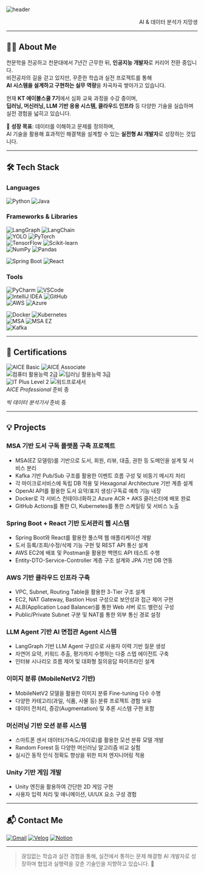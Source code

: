 ![header](https://capsule-render.vercel.app/api?type=slice&color=gradient&height=180&section=header&text=Hello!&fontSize=50&desc=I%27m%20JinHo&descAlign=right&descSize=25&descAlignY=70&rotate=8&fontAlign=70&fontAlignY=10)



<div align="right">
  AI & 데이터 분석가 지망생
</div>

---

## 👨‍🚀 About Me

천문학을 전공하고 천문대에서 7년간 근무한 뒤, **인공지능 개발자**로 커리어 전환 중입니다.  
비전공자의 길을 걷고 있지만, 꾸준한 학습과 실전 프로젝트를 통해  
**AI 시스템을 설계하고 구현하는 실무 역량**을 차곡차곡 쌓아가고 있습니다.

현재 **KT 에이블스쿨 7기**에서 심화 교육 과정을 수강 중이며,  
**딥러닝, 머신러닝, LLM 기반 응용 시스템, 클라우드 인프라** 등 다양한 기술을 실습하며 실전 경험을 넓히고 있습니다.

🎯 **성장 목표**: 데이터를 이해하고 문제를 정의하며,  
AI 기술을 활용해 효과적인 해결책을 설계할 수 있는 **실전형 AI 개발자**로 성장하는 것입니다.

---

## 🛠 Tech Stack

###  Languages  
![Python](https://img.shields.io/badge/Python-3776AB?style=for-the-badge&logo=python&logoColor=white)
![Java](https://img.shields.io/badge/Java-FF5722?style=for-the-badge&logo=coffeescript&logoColor=white)


###  Frameworks & Libraries  
![LangGraph](https://img.shields.io/badge/LangGraph-000000?style=for-the-badge&logo=data&logoColor=white)  ![LangChain](https://img.shields.io/badge/LangChain-2B3137?style=for-the-badge&logo=chainlink&logoColor=white)  
![YOLO](https://img.shields.io/badge/YOLO-violet?style=for-the-badge&logo=opencv&logoColor=white)  ![PyTorch](https://img.shields.io/badge/PyTorch-EE4C2C?style=for-the-badge&logo=pytorch&logoColor=white)  
![TensorFlow](https://img.shields.io/badge/TensorFlow-FF6F00?style=for-the-badge&logo=tensorflow&logoColor=white)  ![Scikit-learn](https://img.shields.io/badge/Scikit--Learn-F7931E?style=for-the-badge&logo=scikit-learn&logoColor=white)  
![NumPy](https://img.shields.io/badge/NumPy-013243?style=for-the-badge&logo=numpy&logoColor=white)  ![Pandas](https://img.shields.io/badge/Pandas-150458?style=for-the-badge&logo=pandas&logoColor=white)

![Spring Boot](https://img.shields.io/badge/Spring_Boot-6DB33F?style=for-the-badge&logo=spring-boot&logoColor=white)  ![React](https://img.shields.io/badge/React-61DAFB?style=for-the-badge&logo=react&logoColor=white)  

###  Tools  
![PyCharm](https://img.shields.io/badge/PyCharm-000000?style=for-the-badge&logo=pycharm&logoColor=white)  ![VSCode](https://img.shields.io/badge/VS_Code-007ACC?style=for-the-badge&logo=visual-studio-code&logoColor=white)  
![IntelliJ IDEA](https://img.shields.io/badge/IntelliJ_IDEA-000000?style=for-the-badge&logo=intellij-idea&logoColor=white)  ![GitHub](https://img.shields.io/badge/GitHub-181717?style=for-the-badge&logo=github&logoColor=white)  
![AWS](https://img.shields.io/badge/AWS-232F3E?style=for-the-badge&logo=amazon&logoColor=white) ![Azure](https://img.shields.io/badge/Microsoft_Azure-0089D6?style=for-the-badge&logo=microsoftazure&logoColor=white)

![Docker](https://img.shields.io/badge/Docker-2496ED?style=for-the-badge&logo=docker&logoColor=white)  ![Kubernetes](https://img.shields.io/badge/Kubernetes-326CE5?style=for-the-badge&logo=kubernetes&logoColor=white)  
![MSA](https://img.shields.io/badge/MSA_Architecture-5a5a5a?style=for-the-badge&logo=architect&logoColor=white)  ![MSA EZ](https://img.shields.io/badge/MSA_EZ_Modeling-999999?style=for-the-badge&logo=notion&logoColor=white)  
![Kafka](https://img.shields.io/badge/Kafka-231F20?style=for-the-badge&logo=apachekafka&logoColor=white)  

---

## 🧠 Certifications

![AICE Basic](https://img.shields.io/badge/AICE_Basic-blue?style=for-the-badge)  ![AICE Associate](https://img.shields.io/badge/AICE_Associate-blue?style=for-the-badge)  
![컴퓨터 활용능력 2급](https://img.shields.io/badge/%EC%BB%B4%ED%93%A8%ED%84%B0%20%ED%99%9C%EC%9A%A9%EB%8A%A5%EB%A0%A5%202%EA%B8%89-0d948f?style=for-the-badge)  ![딥러닝 활용능력 3급](https://img.shields.io/badge/%EB%94%A5%EB%9F%AC%EB%8B%9D%203%EA%B8%89-ef5b5b?style=for-the-badge)  
![IT Plus Level 2](https://img.shields.io/badge/IT_Plus_Level_2-5954d6?style=for-the-badge)  ![워드프로세서](https://img.shields.io/badge/%EC%9B%8C%EB%93%9C%ED%94%84%EB%A1%9C%EC%84%B8%EC%84%9C-1f1f1f?style=for-the-badge)  
*AICE Professional* 준비 중

*빅 데이터 분석기사* 준비 중

---

## 💡 Projects

### MSA 기반 도서 구독 플랫폼 구축 프로젝트
- MSA(EZ 모델링)를 기반으로 도서, 회원, 리뷰, 대출, 권한 등 도메인을 설계 및 서비스 분리
- Kafka 기반 Pub/Sub 구조를 활용한 이벤트 흐름 구성 및 비동기 메시지 처리
- 각 마이크로서비스에 독립 DB 적용 및 Hexagonal Architecture 기반 계층 설계
- OpenAI API를 활용한 도서 요약/표지 생성/구독료 예측 기능 내장
- Docker로 각 서비스 컨테이너화하고 Azure ACR + AKS 클러스터에 배포 완료
- GitHub Actions를 통한 CI, Kubernetes를 통한 스케일링 및 서비스 노출

###  Spring Boot + React 기반 도서관리 웹 시스템
- Spring Boot와 React를 활용한 풀스택 웹 애플리케이션 개발
- 도서 등록/조회/수정/삭제 기능 구현 및 REST API 통신 설계
- AWS EC2에 배포 및 Postman을 활용한 백엔드 API 테스트 수행
- Entity-DTO-Service-Controller 계층 구조 설계와 JPA 기반 DB 연동

###  AWS 기반 클라우드 인프라 구축
- VPC, Subnet, Routing Table을 활용한 3-Tier 구조 설계
- EC2, NAT Gateway, Bastion Host 구성으로 보안성과 접근 제어 구현
- ALB(Application Load Balancer)를 통한 Web 서버 로드 밸런싱 구성
- Public/Private Subnet 구분 및 NAT를 통한 외부 통신 경로 설정

###  LLM Agent 기반 AI 면접관 Agent 시스템
- LangGraph 기반 LLM Agent 구성으로 사용자 이력 기반 질문 생성
- 자연어 요약, 키워드 추출, 평가까지 수행하는 다중 스텝 에이전트 구축
- 인터뷰 시나리오 흐름 제어 및 대화형 질의응답 파이프라인 설계

###  이미지 분류 (MobileNetV2 기반)
- MobileNetV2 모델을 활용한 이미지 분류 Fine-tuning 다수 수행
- 다양한 카테고리(과일, 식품, 사물 등) 분류 프로젝트 경험 보유
- 데이터 전처리, 증강(Augmentation) 및 추론 시스템 구현 포함

###  머신러닝 기반 모션 분류 시스템
- 스마트폰 센서 데이터(가속도/자이로)를 활용한 모션 분류 모델 개발
- Random Forest 등 다양한 머신러닝 알고리즘 비교 실험
- 실시간 동작 인식 정확도 향상을 위한 피처 엔지니어링 적용

###  Unity 기반 게임 개발
- Unity 엔진을 활용하여 간단한 2D 게임 구현
- 사용자 입력 처리 및 애니메이션, UI/UX 요소 구성 경험

---

## 📬 Contact Me

[![Gmail](https://img.shields.io/badge/Gmail-D14836?style=for-the-badge&logo=gmail&logoColor=white)](mailto:choijinho321@gmail.com)  [![Velog](https://img.shields.io/badge/Velog-20C997?style=for-the-badge&logo=velog&logoColor=white)](https://velog.io/@choijinho1/posts)  [![Notion](https://img.shields.io/badge/Notion-000000?style=for-the-badge&logo=notion&logoColor=white)](https://www.notion.so/1e6c91955b3d80bfaa8cce9a1bcd1952)

---

>끊임없는 학습과 실전 경험을 통해,
>실전에서 통하는 문제 해결형 AI 개발자로 성장하며
>협업과 실행력을 갖춘 기술인을 지향하고 있습니다. 🚀
